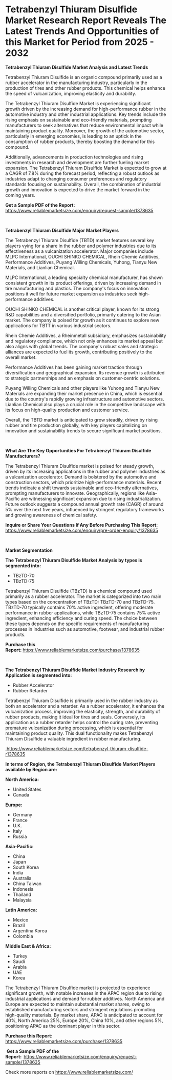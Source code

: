 <p><h1>Tetrabenzyl Thiuram Disulfide Market Research Report Reveals The Latest Trends And Opportunities of this Market for Period from 2025 - 2032</h1></p><p><strong>Tetrabenzyl Thiuram Disulfide Market Analysis and Latest Trends</strong></p>
<p><p>Tetrabenzyl Thiuram Disulfide is an organic compound primarily used as a rubber accelerator in the manufacturing industry, particularly in the production of tires and other rubber products. This chemical helps enhance the speed of vulcanization, improving elasticity and durability.</p><p>The Tetrabenzyl Thiuram Disulfide Market is experiencing significant growth driven by the increasing demand for high-performance rubber in the automotive industry and other industrial applications. Key trends include the rising emphasis on sustainable and eco-friendly materials, prompting manufacturers to seek alternatives that reduce environmental impact while maintaining product quality. Moreover, the growth of the automotive sector, particularly in emerging economies, is leading to an uptick in the consumption of rubber products, thereby boosting the demand for this compound.</p><p>Additionally, advancements in production technologies and rising investments in research and development are further fueling market expansion. The Tetrabenzyl Thiuram Disulfide Market is expected to grow at a CAGR of 7.8% during the forecast period, reflecting a robust outlook as industries adapt to changing consumer preferences and regulatory standards focusing on sustainability. Overall, the combination of industrial growth and innovation is expected to drive the market forward in the coming years.</p></p>
<p><strong>Get a Sample PDF of the Report:&nbsp;</strong> <a href="https://www.reliablemarketsize.com/enquiry/request-sample/1378635?utm_campaign=1133&utm_medium=2&utm_source=Github&utm_content=ia&utm_term=06022025&utm_id=tetrabenzyl-thiuram-disulfide">https://www.reliablemarketsize.com/enquiry/request-sample/1378635</a></p>
<p>&nbsp;</p>
<p><strong>Tetrabenzyl Thiuram Disulfide Major Market Players</strong></p>
<p><p>The Tetrabenzyl Thiuram Disulfide (TBTD) market features several key players vying for a share in the rubber and polymer industries due to its effectiveness as a vulcanization accelerator. Major companies include MLPC International, OUCHI SHINKO CHEMICAL, Rhein Chemie Additives, Performance Additives, Puyang Willing Chemicals, Yuhong, Tianyu New Materials, and Lianlian Chemical.</p><p>MLPC International, a leading specialty chemical manufacturer, has shown consistent growth in its product offerings, driven by increasing demand in tire manufacturing and plastics. The company's focus on innovation positions it well for future market expansion as industries seek high-performance additives.</p><p>OUCHI SHINKO CHEMICAL is another critical player, known for its strong R&D capabilities and a diversified portfolio, primarily catering to the Asian market. The company is poised for growth as it continues to explore new applications for TBTT in various industrial sectors.</p><p>Rhein Chemie Additives, a Rheinmetall subsidiary, emphasizes sustainability and regulatory compliance, which not only enhances its market appeal but also aligns with global trends. The company's robust sales and strategic alliances are expected to fuel its growth, contributing positively to the overall market.</p><p>Performance Additives has been gaining market traction through diversification and geographical expansion. Its revenue growth is attributed to strategic partnerships and an emphasis on customer-centric solutions.</p><p>Puyang Willing Chemicals and other players like Yuhong and Tianyu New Materials are expanding their market presence in China, which is essential due to the country's rapidly growing infrastructure and automotive sectors. Lianlian Chemical also plays a crucial role in the competitive landscape with its focus on high-quality production and customer service.</p><p>Overall, the TBTD market is anticipated to grow steadily, driven by rising rubber and tire production globally, with key players capitalizing on innovation and sustainability trends to secure significant market positions.</p></p>
<p>&nbsp;</p>
<p><strong>What Are The Key Opportunities For Tetrabenzyl Thiuram Disulfide Manufacturers?</strong></p>
<p><p>The Tetrabenzyl Thiuram Disulfide market is poised for steady growth, driven by its increasing applications in the rubber and polymer industries as a vulcanization accelerator. Demand is bolstered by the automotive and construction sectors, which prioritize high-performance materials. Recent trends indicate a shift towards sustainable and eco-friendly alternatives, prompting manufacturers to innovate. Geographically, regions like Asia-Pacific are witnessing significant expansion due to rising industrialization. Future outlook suggests a compound annual growth rate (CAGR) of around 5% over the next five years, influenced by stringent regulatory frameworks and growing awareness of chemical safety.</p></p>
<p><strong>Inquire or Share Your Questions If Any Before Purchasing This Report:</strong> <a href="https://www.reliablemarketsize.com/enquiry/pre-order-enquiry/1378635?utm_campaign=1133&utm_medium=2&utm_source=Github&utm_content=ia&utm_term=06022025&utm_id=tetrabenzyl-thiuram-disulfide">https://www.reliablemarketsize.com/enquiry/pre-order-enquiry/1378635</a></p>
<p>&nbsp;</p>
<p><strong>Market Segmentation</strong></p>
<p><strong>The Tetrabenzyl Thiuram Disulfide Market Analysis by types is segmented into:</strong></p>
<p><ul><li>TBzTD-70</li><li>TBzTD-75</li></ul></p>
<p><p>Tetrabenzyl Thiuram Disulfide (TBzTD) is a chemical compound used primarily as a rubber accelerator. The market is categorized into two main types based on the concentration of TBzTD: TBzTD-70 and TBzTD-75. TBzTD-70 typically contains 70% active ingredient, offering moderate performance in rubber applications, while TBzTD-75 contains 75% active ingredient, enhancing efficiency and curing speed. The choice between these types depends on the specific requirements of manufacturing processes in industries such as automotive, footwear, and industrial rubber products.</p></p>
<p><strong>Purchase this Report:&nbsp;</strong><a href="https://www.reliablemarketsize.com/purchase/1378635?utm_campaign=1133&utm_medium=2&utm_source=Github&utm_content=ia&utm_term=06022025&utm_id=tetrabenzyl-thiuram-disulfide">https://www.reliablemarketsize.com/purchase/1378635</a></p>
<p>&nbsp;</p>
<p><strong>The Tetrabenzyl Thiuram Disulfide Market Industry Research by Application is segmented into:</strong></p>
<p><ul><li>Rubber Accelerator</li><li>Rubber Retarder</li></ul></p>
<p><p>Tetrabenzyl Thiuram Disulfide is primarily used in the rubber industry as both an accelerator and a retarder. As a rubber accelerator, it enhances the vulcanization process, improving the elasticity, strength, and durability of rubber products, making it ideal for tires and seals. Conversely, its application as a rubber retarder helps control the curing rate, preventing premature vulcanization during processing, which is essential for maintaining product quality. This dual functionality makes Tetrabenzyl Thiuram Disulfide a valuable ingredient in rubber manufacturing.</p></p>
<p><a href="https://www.reliablemarketsize.com/tetrabenzyl-thiuram-disulfide-r1378635?utm_campaign=1133&utm_medium=2&utm_source=Github&utm_content=ia&utm_term=06022025&utm_id=tetrabenzyl-thiuram-disulfide">&nbsp;https://www.reliablemarketsize.com/tetrabenzyl-thiuram-disulfide-r1378635</a></p>
<p><strong>In terms of Region, the Tetrabenzyl Thiuram Disulfide Market Players available by Region are:</strong></p>
<p>
    <p> <strong> North America: </strong>
        <ul>
            <li>United States</li>
            <li>Canada</li>
        </ul>
        </p> 
    <p> <strong> Europe: </strong>
        <ul>
            <li>Germany</li>
            <li>France</li>
            <li>U.K.</li>
            <li>Italy</li>
            <li>Russia</li>
        </ul>
        </p> 
    <p> <strong> Asia-Pacific: </strong>
        <ul>
            <li>China</li>
            <li>Japan</li>
            <li>South Korea</li>
            <li>India</li>
            <li>Australia</li>
            <li>China Taiwan</li>
            <li>Indonesia</li>
            <li>Thailand</li>
            <li>Malaysia</li>
        </ul>
        </p> 
    <p> <strong> Latin America: </strong>
        <ul>
            <li>Mexico</li>
            <li>Brazil</li>
            <li>Argentina Korea</li>
            <li>Colombia</li>
        </ul>
        </p> 
    <p> <strong> Middle East & Africa: </strong>
        <ul>
            <li>Turkey</li>
            <li>Saudi</li>
            <li>Arabia</li>
            <li>UAE</li>
            <li>Korea</li>
        </ul>
    </p>
    </p>
<p><p>The Tetrabenzyl Thiuram Disulfide market is projected to experience significant growth, with notable increases in the APAC region due to rising industrial applications and demand for rubber additives. North America and Europe are expected to maintain substantial market shares, owing to established manufacturing sectors and stringent regulations promoting high-quality materials. By market share, APAC is anticipated to account for 40%, North America 25%, Europe 20%, China 10%, and other regions 5%, positioning APAC as the dominant player in this sector.</p></p>
<p><strong>Purchase this Report: </strong><a href="https://www.reliablemarketsize.com/purchase/1378635?utm_campaign=1133&utm_medium=2&utm_source=Github&utm_content=ia&utm_term=06022025&utm_id=tetrabenzyl-thiuram-disulfide">https://www.reliablemarketsize.com/purchase/1378635</a></p>
<p>&nbsp;<strong>Get a Sample PDF of the Report:&nbsp;&nbsp;</strong><a href="https://www.reliablemarketsize.com/enquiry/request-sample/1378635?utm_campaign=1133&utm_medium=2&utm_source=Github&utm_content=ia&utm_term=06022025&utm_id=tetrabenzyl-thiuram-disulfide">https://www.reliablemarketsize.com/enquiry/request-sample/1378635</a></p>
<p><strong></strong></p>
<p>Check more reports on <a href="https://www.reliablemarketsize.com/?utm_campaign=1133&utm_medium=2&utm_source=Github&utm_content=ia&utm_term=06022025&utm_id=tetrabenzyl-thiuram-disulfide">https://www.reliablemarketsize.com/</a></p>